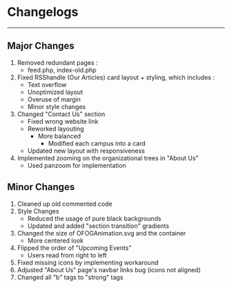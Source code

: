 # Changelogs

---

## Major Changes

1. Removed redundant pages :
   - feed.php, index-old.php
2. Fixed RSShandle (Our Articles) card layout + styling, which includes :
   - Text overflow
   - Unoptimized layout
   - Overuse of margin
   - Minor style changes
3. Changed "Contact Us" section
   - Fixed wrong website link
   - Reworked layouting
     - More balanced
       - Modified each campus into a card
   - Updated new layout with responsiveness
4. Implemented zooming on the organizational trees in "About Us"
   - Used panzoom for implementation

## Minor Changes

1. Cleaned up old commented code
2. Style Changes
   - Reduced the usage of pure black backgrounds
   - Updated and added "section transition" gradients
3. Changed the size of OFOGAnimation.svg and the container
   - More centered look
4. Flipped the order of "Upcoming Events"
   - Users read from right to left
5. Fixed missing icons by implementing workaround
6. Adjusted "About Us" page's navbar links bug (icons not aligned)
7. Changed all "b" tags to "strong" tags
